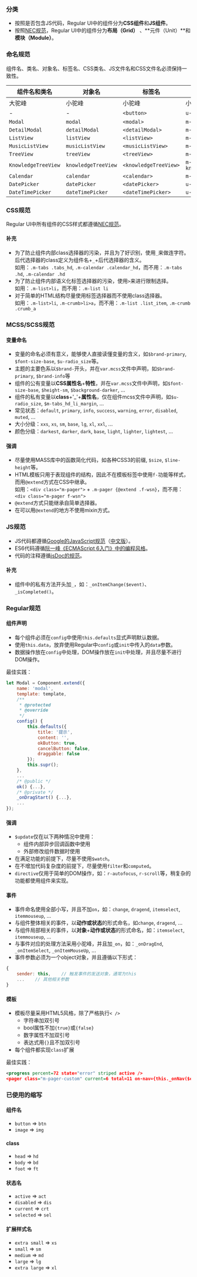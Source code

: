 ### 分类

- 按照是否包含JS代码，Regular UI中的组件分为**CSS组件**和**JS组件**。
- 按照[NEC规范][NEC]，Regular UI中的组件分为**布局（Grid）** 、**元件（Unit）**和 **模块（Module）**。

### 命名规范

组件名、类名、对象名、标签名、CSS类名、JS文件名和CSS文件名必须保持一致性。

| 组件名和类名       | 对象名             | 标签名               | CSS class             |　JS文件名             |  CSS文件名              |
| ------------------ | ------------------ | -------------------- | --------------------- | --------------------- | ----------------------- |
| 大驼峰             | 小驼峰             | 小驼峰               | 小驼峰                | 小驼峰                | 小驼峰                  |
| -                  | -                  | `<button>`            | `u-btn`                | -                     | `btn.mcss`               |
| `Modal`             | `modal`             | `<modal>`             | `m-modal`              | `modal.js`             | `modal.mcss`             |
| `DetailModal`       | `detailModal`       | `<detailModal>`       | `m-detailModal`        | `detailModal.js`       | `detailModal.mcss`       |
| `ListView`          | `listView`          | `<listView>`          | `m-listView`           | `listView.js`          | `listView.mcss`          |
| `MusicListView`     | `musicListView`     | `<musicListView>`     | `m-musicListView`      | `musicListView.js`     | `musicListView.mcss`     |
| `TreeView`          | `treeView`          | `<treeView>`          | `m-treeView`           | `treeView.js`          | `treeView.mcss`          |
| `KnowledgeTreeView` | `knowledgeTreeView` | `<knowledgeTreeView>` | `m-knowledgeTreeView`  | `knowledgeTreeView.js` | `knowledgeTreeView.mcss` |
| `Calendar`          | `calendar`          | `<calendar>`          | `m-calendar`           | `calendar.js`          | `calendar.mcss`          |
| `DatePicker`        | `datePicker`        | `<datePicker>`        | `u-datePicker`         | `datePicker.js`        | `datePicker.mcss`        |
| `DateTimePicker`    | `dateTimePicker`    | `<dateTimePicker>`    | `u-dateTimePicker`     | `dateTimePicker.js`    | `dateTimePicker.mcss`    |

### CSS规范

Regular UI中所有组件的CSS样式都遵循[NEC规范][NEC]。

#### 补充

- 为了防止组件内部class选择器的污染，并且为了好识别，使用`_`来做连字符。  
  后代选择器的class定义为组件名+`_`+后代选择器的含义。  
  如用：`.m-tabs .tabs_hd`, `.m-calendar .calendar_hd`，而不用：`.m-tabs .hd`, `.m-calendar .hd`
- 为了防止组件内部语义化标签选择器的污染，使用`>`来进行限制选择。  
  如用：`.m-list>li`，而不用：`.m-list li`
- 对于简单的HTML结构尽量使用标签选择器而不使用class选择器。  
  如用：`.m-list>li`, `.m-crumb>li>a`，而不用：`.m-list .list_item`, `.m-crumb .crumb_a`

### MCSS/SCSS规范

#### 变量命名

- 变量的命名必须有意义，能够使人直接读懂变量的含义，如`$brand-primary`, `$font-size-base`, `$u-radio_size`等。
- 主题的主要色系以`$brand-`开头，并在`var.mcss`文件中声明，如`$brand-primary`, `$brand-info`等
- 组件的公有变量以**CSS属性名**+**特性**，并在`var.mcss`文件中声明，如`$font-size-base`, `$height-sm`, `$background-darker`, ...
- 组件的私有变量以**class**+'_'+**属性名**，仅在组件mcss文件中声明，如`$u-radio_size`, `$m-tabs_hd_li_margin`, ...
- 常见状态：`default`, `primary`, `info`, `success`, `warning`, `error`, `disabled`, `muted`, ...
- 大小分级：`xxs`, `xs`, `sm`, `base`, `lg`, `xl`, `xxl`, ...
- 颜色分级：`darkest`, `darker`, `dark`, `base`, `light`, `lighter`, `lightest`, ...

#### 强调

- 尽量使用MASS库中的函数简化代码，如各种CSS3的前缀, `$size`, `$line-height`等。
- HTML模板只用于表现组件的结构，因此不在模板标签中使用`f-`功能等样式，而用`@extend`方式在CSS中继承。  
  如用：`<div class="m-pager">` + `.m-pager {@extend .f-wsn}`，而不用：`<div class="m-pager f-wsn">`
- `@extend`方式只能继承自简单选择器。
- 在可以用`@extend`的地方不使用mixin方式。

### JS规范

- JS代码都遵循[Google的JavaScript规范](https://google.github.io/styleguide/javascriptguide.xml)（[中文版](http://alloyteam.github.io/JX/doc/specification/google-javascript.xml)）。
- ES6代码遵循[阮一峰《ECMAScript 6入门》中的编程风格](http://es6.ruanyifeng.com/#docs/style)。
- 代码的注释遵循[jsDoc的规范](http://usejsdoc.org)。

#### 补充

- 组件中的私有方法开头加`_`，如：`_onItemChange($event)`、`_isCompleted()`。

### Regular规范

#### 组件声明

- 每个组件必须在`config`中使用`this.defaults`显式声明默认数据。
- 使用`this.data`，放弃使用Regular中`config`或`init`中传入的`data`参数。
- 数据操作放在`config`中处理，DOM操作放在`init`中处理，并且尽量不进行DOM操作。

最佳实践：

```javascript
let Modal = Component.extend({
    name: 'modal',
    template: template,
    /**
     * @protected
     * @override
     */
    config() {
        this.defaults({
            title: '提示',
            content: '',
            okButton: true,
            cancelButton: false,
            draggable: false
        });
        this.supr();
    },
    ...
    /* @public */
    ok() {...},
    /* @private */
    _onDragStart() {...},
    ...
});
```

#### 强调

- `$update`仅在以下两种情况中使用：
    - 组件内部异步回调函数中使用
    - 外部修改组件数据时使用
- 在满足功能的前提下，尽量不使用`$watch`。
- 在不增加代码复杂度的前提下，尽量使用`filter`和`computed`。
- `directive`仅用于简单的DOM操作，如：`r-autofocus`, `r-scroll`等，稍复杂的功能都使用组件来实现。

#### 事件

- 事件命名使用全部小写，并且不加`on`，如：`change`, `dragend`, `itemselect`, `itemmouseup`, ...
- 与组件整体相关的事件，以**动作或状态**的形式命名，如`change`, `dragend`, ...
- 与组件局部相关的事件，以**对象**+**动作或状态**的形式命名，如：`itemselect`, `itemmouseup`, ...
- 与事件对应的处理方法采用小驼峰，并且加`_on`，如：`_onDragEnd`, `_onItemSelect`, `_onItemMouseUp`, ...
- 事件参数必须为一个object对象，并且遵循以下形式：

```javascript
{
    sender: this,    // 触发事件的发送对象，通常为this
    ...    // 其他相关参数
}
```

#### 模板

- 模板尽量采用HTML5风格，除了严格执行`< />`
    - 字符串加双引号
    - bool属性不加`{true}`或`{false}`
    - 数字属性不加双引号
    - 表达式用`{}`且不加双引号
- 每个组件都实现`class`扩展

最佳实践：

```xml
<progress percent=72 state="error" striped active />
<pager class="m-pager-custom" current=6 total=11 on-nav={this._onNav($event)} />
```

<!-- 不把所有的组件都封装成Regular组件 -->

### 已使用的缩写

#### 组件名

- `button` => `btn`
- `image` => `img`

#### class

- `head` => `hd`
- `body` => `bd`
- `foot` => `ft`

#### 状态名

- `active` => `act`
- `disabled` => `dis`
- `current` => `crt`
- `selected` => `sel`

#### 扩展样式名

- `extra small` => `xs`
- `small` => `sm`
- `medium` => `md`
- `large` => `lg`
- `extra large` => `xl`



[NEC]: http://nec.netease.com/standard/css-sort.html
